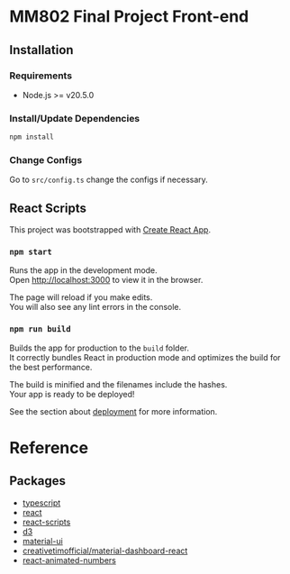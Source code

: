 # MM802 Final Project Front-end

## Installation

### Requirements
- Node.js >= v20.5.0

### Install/Update Dependencies

```bash
npm install
```

### Change Configs

Go to `src/config.ts` change the configs if necessary.

## React Scripts

This project was bootstrapped with [Create React App](https://github.com/facebook/create-react-app).

### `npm start`

Runs the app in the development mode.\
Open [http://localhost:3000](http://localhost:3000) to view it in the browser.

The page will reload if you make edits.\
You will also see any lint errors in the console.

### `npm run build`

Builds the app for production to the `build` folder.\
It correctly bundles React in production mode and optimizes the build for the best performance.

The build is minified and the filenames include the hashes.\
Your app is ready to be deployed!

See the section about [deployment](https://facebook.github.io/create-react-app/docs/deployment) for more information.

# Reference

## Packages

- [typescript](https://github.com/microsoft/TypeScript)
- [react](https://github.com/facebook/react)
- [react-scripts](https://github.com/facebook/create-react-app)
- [d3](https://github.com/d3/d3)
- [material-ui](https://github.com/mui/material-ui)
- [creativetimofficial/material-dashboard-react](https://github.com/creativetimofficial/material-dashboard-react?tab=readme-ov-file)
- [react-animated-numbers](https://github.com/heyman333/react-animated-numbers)
